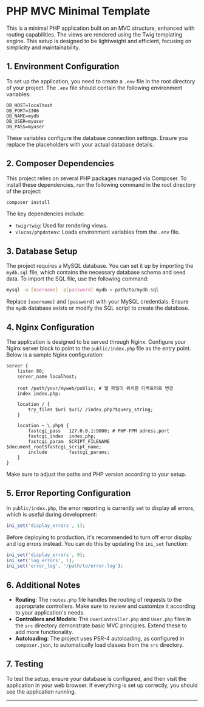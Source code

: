 
# PHP MVC Minimal Template

This is a minimal PHP application built on an MVC structure, enhanced with routing capabilities. The views are rendered using the Twig templating engine. This setup is designed to be lightweight and efficient, focusing on simplicity and maintainability.

## 1. Environment Configuration

To set up the application, you need to create a `.env` file in the root directory of your project. The `.env` file should contain the following environment variables:

```plaintext
DB_HOST=localhost
DB_PORT=3306
DB_NAME=mydb
DB_USER=myuser
DB_PASS=myuser
```

These variables configure the database connection settings. Ensure you replace the placeholders with your actual database details.

## 2. Composer Dependencies

This project relies on several PHP packages managed via Composer. To install these dependencies, run the following command in the root directory of the project:

```bash
composer install
```

The key dependencies include:

- `twig/twig`: Used for rendering views.
- `vlucas/phpdotenv`: Loads environment variables from the `.env` file.

## 3. Database Setup

The project requires a MySQL database. You can set it up by importing the `mydb.sql` file, which contains the necessary database schema and seed data. To import the SQL file, use the following command:

```bash
mysql -u [username] -p[password] mydb < path/to/mydb.sql
```

Replace `[username]` and `[password]` with your MySQL credentials. Ensure the `mydb` database exists or modify the SQL script to create the database.

## 4. Nginx Configuration

The application is designed to be served through Nginx. Configure your Nginx server block to point to the `public/index.php` file as the entry point. Below is a sample Nginx configuration:

```nginx
server {
    listen 80;
    server_name localhost;

    root /path/your/myweb/public; # 웹 파일이 위치한 디렉토리로 변경
    index index.php;

    location / {
        try_files $uri $uri/ /index.php?$query_string;
    }

    location ~ \.php$ {
        fastcgi_pass   127.0.0.1:9000; # PHP-FPM adress,port
        fastcgi_index  index.php;
        fastcgi_param  SCRIPT_FILENAME  $document_root$fastcgi_script_name;
        include        fastcgi_params;
    }
}

```

Make sure to adjust the paths and PHP version according to your setup.

## 5. Error Reporting Configuration

In `public/index.php`, the error reporting is currently set to display all errors, which is useful during development:

```php
ini_set('display_errors', 1);
```

Before deploying to production, it's recommended to turn off error display and log errors instead. You can do this by updating the `ini_set` function:

```php
ini_set('display_errors', 0);
ini_set('log_errors', 1);
ini_set('error_log', '/path/to/error.log');
```

## 6. Additional Notes

- **Routing**: The `routes.php` file handles the routing of requests to the appropriate controllers. Make sure to review and customize it according to your application's needs.
- **Controllers and Models**: The `UserController.php` and `User.php` files in the `src` directory demonstrate basic MVC principles. Extend these to add more functionality.
- **Autoloading**: The project uses PSR-4 autoloading, as configured in `composer.json`, to automatically load classes from the `src` directory.

## 7. Testing

To test the setup, ensure your database is configured, and then visit the application in your web browser. If everything is set up correctly, you should see the application running.

---
